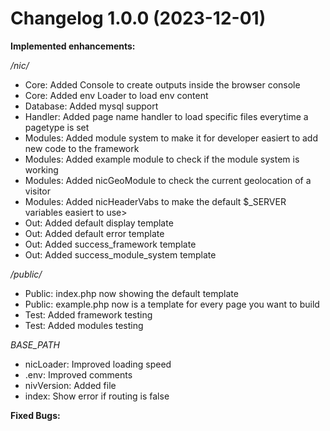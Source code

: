 # Changelog 1.0.0 (2023-12-01)

**Implemented enhancements:**

*/nic/*
- Core: Added Console to create outputs inside the browser console
- Core: Added env Loader to load env content
- Database: Added mysql support
- Handler: Added page name handler to load specific files everytime a pagetype is set
- Modules: Added module system to make it for developer easiert to add new code to the framework
- Modules: Added example module to check if the module system is working
- Modules: Added nicGeoModule to check the current geolocation of a visitor
- Modules: Added nicHeaderVabs to make the default $_SERVER variables easiert to use>
- Out: Added default display template
- Out: Added default error template
- Out: Added success_framework template
- Out: Added success_module_system template

*/public/*
- Public: index.php now showing the default template
- Public: example.php now is a template for every page you want to build
- Test: Added framework testing
- Test: Added modules testing

*BASE_PATH*
- nicLoader: Improved loading speed
- .env: Improved comments
- nivVersion: Added file
- index: Show error if routing is false

**Fixed Bugs:**